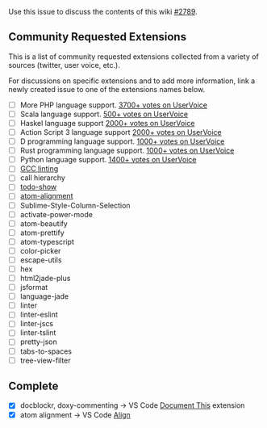 Use this issue to discuss the contents of this wiki [#2789](https://github.com/Microsoft/vscode/issues/2789).

## Community Requested Extensions

This is a list of community requested extensions collected from a variety of sources (twitter, user voice, etc.). 

For discussions on specific extensions and to add more information, link a newly created issue to one of the extensions names below. 

- [ ] More PHP language support. [3700+ votes on UserVoice](https://visualstudio.uservoice.com/forums/293070-visual-studio-code/suggestions/7752606-php-intellisense)
- [ ] Scala language support. [500+ votes on UserVoice](https://visualstudio.uservoice.com/forums/293070-visual-studio-code/suggestions/7755597-scala-support)
- [ ] Haskel language support [2000+ votes on UserVoice](https://visualstudio.uservoice.com/forums/293070-visual-studio-code/suggestions/7756542-haskell)
- [ ] Action Script 3 language support [2000+ votes on UserVoice](https://visualstudio.uservoice.com/forums/293070-visual-studio-code/suggestions/7757226-actionscript-3-support)
- [ ] D programming language support. [1000+ votes on UserVoice](https://visualstudio.uservoice.com/forums/293070-visual-studio-code/suggestions/7763160-support-the-d-programming-language)
- [ ] Rust programming language support. [1000+ votes on UserVoice](https://visualstudio.uservoice.com/forums/293070-visual-studio-code/suggestions/7755504-support-rust)
- [ ] Python language support. [1400+ votes on UserVoice](https://github.com/Microsoft/vscode/wiki/Requested-Extensions)
- [ ] [GCC linting](https://atom.io/packages/linter-gcc)
- [ ] call hierarchy
- [ ] [todo-show](https://atom.io/packages/todo-show)
- [ ] [atom-alignment](https://atom.io/packages/atom-alignment)
- [ ] Sublime-Style-Column-Selection
- [ ] activate-power-mode
- [ ] atom-beautify
- [ ] atom-prettify
- [ ] atom-typescript
- [ ] color-picker
- [ ] escape-utils
- [ ] hex
- [ ] html2jade-plus
- [ ] jsformat
- [ ] language-jade
- [ ] linter
- [ ] linter-eslint
- [ ] linter-jscs
- [ ] linter-tslint
- [ ] pretty-json
- [ ] tabs-to-spaces
- [ ] tree-view-filter

## Complete

- [x] docblockr, doxy-commenting -> VS Code [Document This](https://marketplace.visualstudio.com/items?itemName=joelday.docthis) extension
- [x] atom alignment -> VS Code [Align](https://marketplace.visualstudio.com/items?itemName=steve8708.Align)